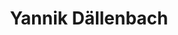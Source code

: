 ---
title: Yannik Dällenbach
member: true
roles:
    - Marketing and IT
    - Bachelor Student in Computer Science
email: yannik.daellenbach@fsmib.ch
image: yannik.jpg
---
